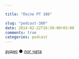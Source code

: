 ```yaml
---

title: "После РТ 380"

slug: "podcast-380"
date: 2014-02-22T16:50:00+03:00
comments: true
categories: podcast
---
```

[аудио](http://cdn.radio-t.com/rt380post.mp3) ● [лог чата](http://chat.radio-t.com/logs/radio-t-380.html) <audio src="http://cdn.radio-t.com/rt380post.mp3" preload="none">
